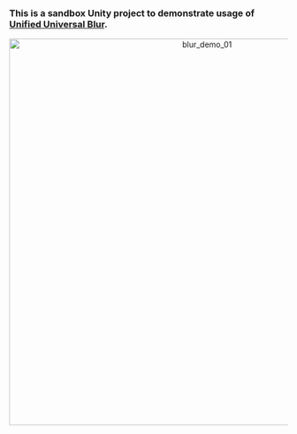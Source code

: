 ### This is a sandbox Unity project to demonstrate usage of <a href="https://github.com/lukakldiashvili/Unified-Universal-Blur">Unified Universal Blur</a>.

<p align="center">
  <img width="700" alt="blur_demo_01" src="https://github.com/lukakldiashvili/Unified-Universal-Blur/assets/42884387/cebc5905-269c-46fe-9ee6-81d13658b494">
</p>
